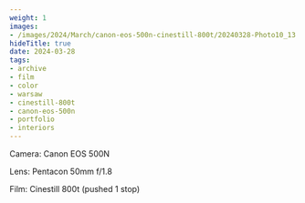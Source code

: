 ```yaml
---
weight: 1
images:
- /images/2024/March/canon-eos-500n-cinestill-800t/20240328-Photo10_13.jpg
hideTitle: true
date: 2024-03-28
tags:
- archive
- film
- color
- warsaw
- cinestill-800t
- canon-eos-500n
- portfolio
- interiors
---
```


Camera: Canon EOS 500N

Lens: Pentacon 50mm f/1.8

Film: Cinestill 800t (pushed 1 stop)
